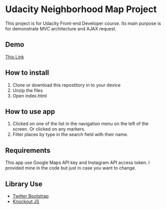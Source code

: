 # Udacity Neighborhood Map Project

This project is for Udacity Front-end Developer course. Its main purpose is for demonstrate MVC architecture and AJAX request.

## Demo

[This Link](http://suprinakaur.github.io/Neighbourhood-Map)

## How to install

1. Clone or download this repostitory in to your device
2. Unzip the files
3. Open index.html

## How to use app

1. Clicked on one of the list in the navigation menu on the left of the screen. Or clicked on any markers.
2. Filter places by type in the search field with their name.

## Requirements

This app use Google Maps API key and Instagram API access token. I provided mine in the code but just in case you want to change.

## Library Use

- [Twitter Bootstrap](http://getbootstrap.com/)
- [Knockout JS](http://knockoutjs.com/)

